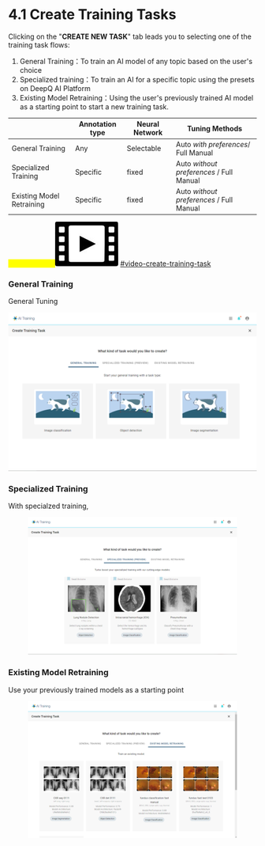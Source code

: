 # 4.1 Create Training Tasks

Clicking on the "**CREATE NEW TASK**" tab leads you to selecting one of the training task flows:

1. General Training：To train an AI model of any topic based on the user's choice
2. Specialized training：To train an AI for a specific topic using the presets on DeepQ AI Platform
3. Existing Model Retraining：Using the user's previously trained AI model as a starting point to start a new training task.

|                           | Annotation type | Neural Network | Tuning Methods                           |
| ------------------------- | --------------- | -------------- | ---------------------------------------- |
| General Training          | Any             | Selectable     | Auto _with preferences_/ Full Manual     |
| Specialized Training      | Specific        | fixed          | Auto _without preferences_ / Full Manual |
| Existing Model Retraining | Specific        | fixed          | Auto _without preferences_ / Full Manual |

<mark style="color:yellow;">Tutorial Video:</mark><img src="../../.gitbook/assets/video-icon-small.jpg" alt="" data-size="line"> [#video-create-training-task](../../tutorial-videos/model-training-inference.md#video-create-training-task "mention")

### General Training

General Tuning

![](../../.gitbook/assets/con-4-1-1-2.3.png)

### Specialized Training

With specialzed training,&#x20;

<figure><img src="../../.gitbook/assets/con-4-1-2-2.3.png" alt=""><figcaption></figcaption></figure>

### Existing Model Retraining

Use your previously trained models as a starting point

<figure><img src="../../.gitbook/assets/con-4-1-3-2.3.png" alt=""><figcaption></figcaption></figure>
